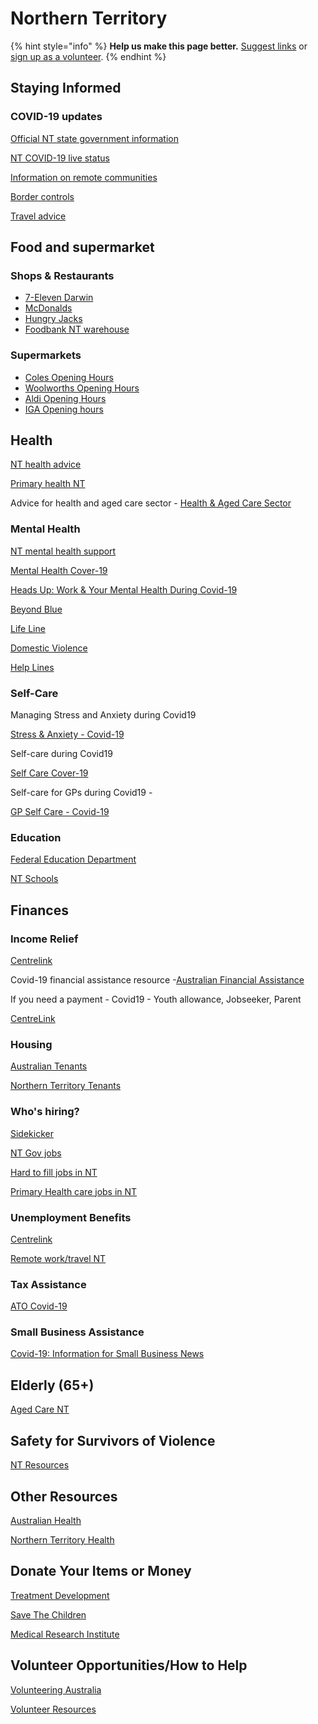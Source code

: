 # Northern Territory

{% hint style="info" %}
**Help us make this page better.** [Suggest links](https://forms.gle/ykTSst9uoWceo5fn8%20) or [sign up as a volunteer](https://forms.gle/8z7yuJyz1m76y4Hi8).
{% endhint %}

## Staying Informed

### COVID-19 updates

[Official NT state government information](https://coronavirus.nt.gov.au/)

[NT COVID-19 live status](https://coronavirus.nt.gov.au/current-status)

[Information on remote communities](https://coronavirus.nt.gov.au/community-advice/remote-communities)

[Border controls](https://coronavirus.nt.gov.au/community-advice/border-controls)

[Travel advice](https://coronavirus.nt.gov.au/travel)

## Food and supermarket

### Shops & Restaurants

* [7-Eleven Darwin](https://www.7eleven.com.au/stores)
* [McDonalds](https://mcdonalds.com.au/store/darwin-central-nt)
* [Hungry Jacks](https://www.hungryjacks.com.au/find-us/smith-street)
* [Foodbank NT warehouse](https://www.foodbank.org.au/NT/foodbank-nt-warehouse/?state=nt)

### Supermarkets

* [Coles Opening Hours](https://www.coles.com.au/store-locator)
* [Woolworths Opening Hours](https://www.woolworths.com.au/shop/storelocator)
* [Aldi Opening Hours](https://www.aldi.com.au/en/shopping-at-aldi/store-locations-and-opening-hours/)
* [IGA Opening hours](https://www.iga.com.au/stores/#view=storelocator)

## Health

[NT health advice](https://health.nt.gov.au/health-alerts)

[Primary health NT](https://www.ntphn.org.au/)

Advice for health and aged care sector - [Health & Aged Care Sector](https://www.health.gov.au/news/health-alerts/novel-coronavirus-2019-ncov-health-alert/coronavirus-covid-19-advice-for-the-health-and-aged-care-sector)

### Mental Health

[NT mental health support](https://nt.gov.au/wellbeing/mental-health)

[Mental Health Cover-19](https://www.phoenixaustralia.org/coronavirus-covid-19/)

[Heads Up: Work & Your Mental Health During Covid-19](https://www.headsup.org.au/your-mental-health/work-and-your-mental-health-during-the-coronavirus-outbreak?fbclid=IwAR3U2c0c9u7gJUYTu0naeDoKC9vT2luyinfD2Sg0cl96-Yl-Pk8fQnt8Jf8)

[Beyond Blue](https://www.beyondblue.org.au/)

[Life Line](https://www.lifeline.org.au/)

[Domestic Violence](http://whiteribbon.org.au/)

[Help Lines](https://www.qld.gov.au/community/getting-support-health-social-issue/support-victims-abuse/domestic-family-violence/helplines)

### Self-Care

Managing Stress and Anxiety during Covid19

[Stress & Anxiety - Covid-19](https://services.unimelb.edu.au/counsel/resources/wellbeing/coronavirus-covid-19-managing-stress-and-anxiety)

Self-care during Covid19

[Self Care Cover-19](https://www.orygen.org.au/About/Responding-to-the-COVID-19-outbreak/For-young-people-and-families/Self-care-during-the-COVID-19-outbreak)

Self-care for GPs during Covid19 -

[GP Self Care - Covid-19](https://westvicphn.com.au/about-us/latest-news/self-care-for-gps-in-the-time-of-covid-19/)

### Education

[Federal Education Department](https://www.education.gov.au/)

[NT Schools](https://education.nt.gov.au/)

## Finances

### Income Relief

[Centrelink](https://www.centrelink.gov.au/)

Covid-19 financial assistance resource -[Australian Financial Assistance](https://moneysmart.gov.au/covid-19-financial-assistance)

If you need a payment - Covid19 - Youth allowance, Jobseeker, Parent

[CentreLink](https://www.servicesaustralia.gov.au/individuals/subjects/affected-coronavirus-covid-19/if-you-need-payment-coronavirus-covid-19)

### Housing

[Australian Tenants](https://www.tenants.org.au/blog/renting-and-covid-19-information)

[Northern Territory Tenants](https://nt.gov.au/property/renters/renters-your-rights-and-responsibilities)

### Who's hiring?

[Sidekicker](https://sidekicker.com/au/covid-19-initiatives/)

[NT Gov jobs](https://jobs.nt.gov.au/)

[Hard to fill jobs in NT](https://nt.gov.au/employ/for-employers-in-nt/skills-existing-and-needed/hard-to-fill-jobs-in-the-nt)

[Primary Health care jobs in NT](https://www.ntphn.org.au/)

### Unemployment Benefits

[Centrelink](https://www.centrelink.gov.au/)

[Remote work/travel NT](https://coronavirus.nt.gov.au/community-advice/remote-work-and-travel)

### Tax Assistance

[ATO Covid-19](https://www.ato.gov.au/individuals/dealing-with-disasters/in-detail/specific-disasters/covid-19/)

### Small Business Assistance

[Covid-19: Information for Small Business News](http://www.ato.gov.au/)

## Elderly \(65+\)

[Aged Care NT](https://nt.gov.au/wellbeing/health-subsidies-support-and-home-visits/aged-care-services)

## Safety for Survivors of Violence

 [NT Resources](https://nt.gov.au/law/crime/domestic-and-family-violence/get-help-for-domestic-and-family-violence)

## Other Resources

[Australian Health](https://www.health.gov.au/resources/collections/novel-coronavirus-2019-ncov-resources)

[Northern Territory Health](https://health.nt.gov.au/)

## Donate Your Items or Money

[Treatment Development](https://www.rbwhfoundation.com.au/coronavirus-action-fund/)

[Save The Children](https://www.savethechildren.org.au/donate/more-ways-to-give/current-appeals/covid-19-crisis)

[Medical Research Institute](https://www.qimrberghofer.edu.au/coronavirus-donate/)

## Volunteer Opportunities/How to Help

[Volunteering Australia](https://www.volunteeringaustralia.org/volunteering-and-covid-19/#/)

[Volunteer Resources](https://www.volunteer.com.au/covid-19-update)

